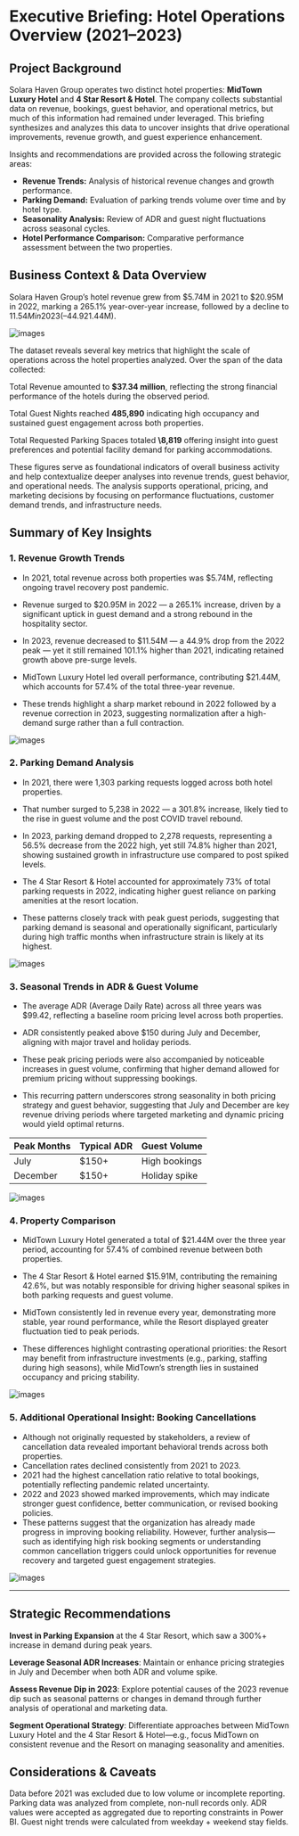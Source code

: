 # Executive Briefing: Hotel Operations Overview (2021–2023)

## Project Background

Solara Haven Group operates two distinct hotel properties: **MidTown Luxury Hotel** and **4 Star Resort & Hotel**. The company collects substantial data on revenue, bookings, guest behavior, and operational metrics, but much of this information had remained under leveraged. This briefing synthesizes and analyzes this data to uncover insights that drive operational improvements, revenue growth, and guest experience enhancement.

Insights and recommendations are provided across the following strategic areas:

* **Revenue Trends:** Analysis of historical revenue changes and growth performance.
* **Parking Demand:** Evaluation of parking trends volume over time and by hotel type.
* **Seasonality Analysis:** Review of ADR and guest night fluctuations across seasonal cycles.
* **Hotel Performance Comparison:** Comparative performance assessment between the two properties.

## Business Context & Data Overview

Solara Haven Group’s hotel revenue grew from $5.74M in 2021 to $20.95M in 2022, marking a 265.1% year-over-year increase, followed by a decline to $11.54M in 2023 (–44.9% YoY). Despite the drop, 2023 revenue remained 101.1% higher than in 2021. The sharp rise in 2022 reflects post pandemic recovery, while 2023 suggests market stabilization. MidTown Luxury Hotel led performance with 57.4% of total revenue ($21.44M).

![images](https://github.com/johnmaguilar/Solara-Haven-Group/blob/main/Dashboard-Images/Dashboard%20Overview.png?raw=true)

The dataset reveals several key metrics that highlight the scale of operations across the hotel properties analyzed. Over the span of the data collected:

Total Revenue amounted to **$37.34 million**, reflecting the strong financial performance of the hotels during the observed period.

Total Guest Nights reached **485,890** indicating high occupancy and sustained guest engagement across both properties.

Total Requested Parking Spaces totaled **\8,819** offering insight into guest preferences and potential facility demand for parking accommodations.

These figures serve as foundational indicators of overall business activity and help contextualize deeper analyses into revenue trends, guest behavior, and operational needs.
The analysis supports operational, pricing, and marketing decisions by focusing on performance fluctuations, customer demand trends, and infrastructure needs.


## Summary of Key Insights

### 1. Revenue Growth Trends

* In 2021, total revenue across both properties was $5.74M, reflecting ongoing travel recovery post pandemic.

* Revenue surged to $20.95M in 2022 — a 265.1% increase, driven by a significant uptick in guest demand and a strong rebound in the hospitality sector.

* In 2023, revenue decreased to $11.54M — a 44.9% drop from the 2022 peak — yet it still remained 101.1% higher than 2021, indicating retained growth above pre-surge levels.

* MidTown Luxury Hotel led overall performance, contributing $21.44M, which accounts for 57.4% of the total three-year revenue.

* These trends highlight a sharp market rebound in 2022 followed by a revenue correction in 2023, suggesting normalization after a high-demand surge rather than a full contraction.
  
![images](https://github.com/johnmaguilar/Solara-Haven-Group/blob/main/Dashboard-Images/Revenue-by-Reservation_Date-and-Hotel.png?raw=true)

### 2. Parking Demand Analysis

* In 2021, there were 1,303 parking requests logged across both hotel properties.

* That number surged to 5,238 in 2022 — a 301.8% increase, likely tied to the rise in guest volume and the post COVID travel rebound.

* In 2023, parking demand dropped to 2,278 requests, representing a 56.5% decrease from the 2022 high, yet still 74.8% higher than 2021, showing sustained growth in infrastructure use compared to post spiked levels.

* The 4 Star Resort & Hotel accounted for approximately 73% of total parking requests in 2022, indicating higher guest reliance on parking amenities at the resort location.

* These patterns closely track with peak guest periods, suggesting that parking demand is seasonal and operationally significant, particularly during high traffic months when infrastructure strain is likely at its highest.
  
![images](https://github.com/johnmaguilar/Solara-Haven-Group/blob/main/Dashboard-Images/Parking-Demand-Analysis.png?raw=true)

### 3. Seasonal Trends in ADR & Guest Volume

* The average ADR (Average Daily Rate) across all three years was $99.42, reflecting a baseline room pricing level across both properties.

* ADR consistently peaked above $150 during July and December, aligning with major travel and holiday periods.

* These peak pricing periods were also accompanied by noticeable increases in guest volume, confirming that higher demand allowed for premium pricing without suppressing bookings.

* This recurring pattern underscores strong seasonality in both pricing strategy and guest behavior, suggesting that July and December are key revenue driving periods where targeted marketing and dynamic pricing would yield optimal returns.

| Peak Months | Typical ADR | Guest Volume  |
| ----------- | ----------- | ------------- |
| July        | \$150+      | High bookings |
| December    | \$150+      | Holiday spike |

![images](https://github.com/johnmaguilar/Solara-Haven-Group/blob/main/Dashboard-Images/Average%20Daily%20Rate%20Trend.png?raw=true)

### 4. Property Comparison

* MidTown Luxury Hotel generated a total of $21.44M over the three year period, accounting for 57.4% of combined revenue between both properties.

* The 4 Star Resort & Hotel earned $15.91M, contributing the remaining 42.6%, but was notably responsible for driving higher seasonal spikes in both parking requests and guest volume.

* MidTown consistently led in revenue every year, demonstrating more stable, year round performance, while the Resort displayed greater fluctuation tied to peak periods.

* These differences highlight contrasting operational priorities: the Resort may benefit from infrastructure investments (e.g., parking, staffing during high seasons), while MidTown’s strength lies in sustained occupancy and pricing stability.
  
![images](https://github.com/johnmaguilar/Solara-Haven-Group/blob/main/Dashboard-Images/Property%20Comparison.png?raw=true)

### 5. Additional Operational Insight: Booking Cancellations

* Although not originally requested by stakeholders, a review of cancellation data revealed important behavioral trends across both properties.
* Cancellation rates declined consistently from 2021 to 2023.
* 2021 had the highest cancellation ratio relative to total bookings, potentially reflecting pandemic related uncertainty.
* 2022 and 2023 showed marked improvements, which may indicate stronger guest confidence, better communication, or revised booking policies.
* These patterns suggest that the organization has already made progress in improving booking reliability. However, further analysis—such as identifying high risk booking segments or understanding common cancellation triggers could unlock opportunities for revenue recovery and targeted guest engagement strategies.

![images](https://github.com/johnmaguilar/Solara-Haven-Group/blob/main/Dashboard-Images/Cancellation%20Status%20by%20Year.png?raw=true)

---

## Strategic Recommendations

**Invest in Parking Expansion** at the 4 Star Resort, which saw a 300%+ increase in demand during peak years.

**Leverage Seasonal ADR Increases**: Maintain or enhance pricing strategies in July and December when both ADR and volume spike.

**Assess Revenue Dip in 2023**: Explore potential causes of the 2023 revenue dip such as seasonal patterns or changes in demand through further analysis of operational and marketing data.

**Segment Operational Strategy**: Differentiate approaches between MidTown Luxury Hotel and the 4 Star Resort & Hotel—e.g., focus MidTown on consistent revenue and the Resort on managing seasonality and amenities.


## Considerations & Caveats

Data before 2021 was excluded due to low volume or incomplete reporting.
Parking data was analyzed from complete, non-null records only.
ADR values were accepted as aggregated due to reporting constraints in Power BI.
Guest night trends were calculated from weekday + weekend stay fields.